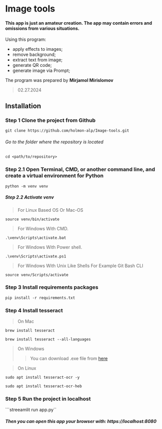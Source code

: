 # Image tools

#### This app is just an amateur creation. The app may contain errors and omissions from various situations.
Using this program: 
- apply effects to images;
- remove background;
- extract text from image;
- generate QR code;
- generate image via Prompt;
    
The program was prepared by **Mirjamol Mirislomov**
> 02.27.2024

## Installation
### Step 1 Clone the project from Github
```git clone https://github.com/holmon-alp/Image-tools.git```
###### Go to the folder where the repository is located
```cd <path/to/repository>```

### Step 2.1 Open Terminal, CMD, or another command line, and create a virtual environment for Python
```python -m venv venv```

##### Step 2.2 Activate venv
> For Linux Based OS Or Mac-OS

```source venv/bin/activate```

> For Windows With CMD.

```.\venv\Scripts\activate.bat```

> For Windows With Power shell.

```.\venv\Scripts\activate.ps1```

> For Windows With Unix Like Shells For Example Git Bash CLI

```source venv/Scripts/activate```

### Step 3 Install requirements packages
```pip install -r requirements.txt```

### Step 4 Install **tesseract**
> On Mac

```brew install tesseract```

```brew install tesseract --all-languages ```

> On Windows
>> You can download .exe file from [here](https://github.com/UB-Mannheim/tesseract/wiki)

> On Linux

```sudo apt install tesseract-ocr -y```

```sudo apt install tesseract-ocr-heb```

### Step 5 Run the project in localhost
```streeamlit run app.py``
##### Then you can open this app your browser with: https://localhost:8080

